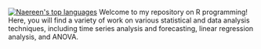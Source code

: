 [![Naereen's top languages](https://github-readme-stats.vercel.app/api/top-langs/?username=Naereen&theme=blue-green)](https://github.com/anuraghazra/github-readme-stats)
Welcome to my repository on R programming! Here, you will find a variety of work on various statistical and data analysis techniques, including time series analysis and forecasting, linear regression analysis, and ANOVA.
